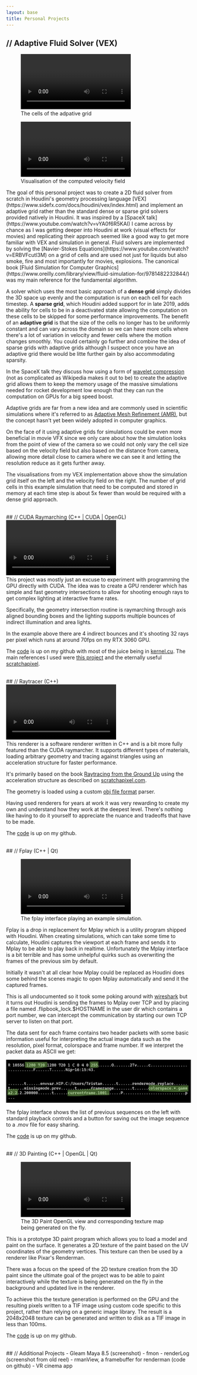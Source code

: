```yaml
---
layout: base
title: Personal Projects
---
```

## // Adaptive Fluid Solver (VEX)
<div class="video-container">
<figure>
<video loop autoplay>
    <source src="assets/fluidamr_grid.mp4" type="video/mp4">
</video>
<figcaption>The cells of the adpative grid</figcaption>
</figure>
<figure>
<video loop autoplay>
    <source src="assets/fluidamr_color.mp4" type="video/mp4">
</video>
<figcaption>Visualisation of the computed velocity field</figcaption>
</figure>
</div>
The goal of this personal project was to create a 2D fluid solver from scratch in Houdini's geometry processing language [VEX](https://www.sidefx.com/docs/houdini/vex/index.html) and implement an adaptive grid rather than the standard dense or sparse grid solvers provided natively in Houdini. It was inspired by a [SpaceX talk](https://www.youtube.com/watch?v=vYA0f6R5KAI) I came across by chance as I was getting deeper into Houdini at work (visual effects for movies) and replicating their approach seemed like a good way to get more familiar with VEX and simulation in general. Fluid solvers are implemented by solving the [Navier-Stokes Equations](https://www.youtube.com/watch?v=ERBVFcutl3M) on a grid of cells and are used not just for liquids but also smoke, fire and most importantly for movies, explosions. The canonical book [Fluid Simulation for Computer Graphics](https://www.oreilly.com/library/view/fluid-simulation-for/9781482232844/) was my main reference for the fundamental algorithm.

A solver which uses the most basic approach of a **dense grid** simply divides the 3D space up evenly and the computation is run on each cell for each timestep. A **sparse grid**, which Houdini added support for in late 2019, adds the ability for cells to be in a deactivated state allowing the computation on these cells to be skipped for some performance improvements. The benefit of an **adaptive grid** is that the size of the cells no longer has to be uniformly constant and can vary across the domain so we can have more cells where there's a lot of variation in velocity and fewer cells where the motion changes smoothly. You could certainly go further and combine the idea of sparse grids with adaptive grids although I suspect once you have an adaptive grid there would be litte further gain by also accommodating sparsity.

In the SpaceX talk they discuss how using a form of [wavelet compression](https://en.wikipedia.org/wiki/Wavelet_transform#Wavelet_compression) (not as complicated as Wikipedia makes it out to be) to create the adaptive grid allows them to keep the memory usage of the massive simulations needed for rocket development low enough that they can run the computation on GPUs for a big speed boost.

Adaptive grids are far from a new idea and are commonly used in scientific simulations where it's referred to as [Adaptive Mesh Refinement (AMR)](https://en.wikipedia.org/wiki/Adaptive_mesh_refinement), but the concept hasn't yet been widely adopted in computer graphics. 

On the face of it using adaptive grids for simulations could be even more beneficial in movie VFX since we only care about how the simulation looks from the point of view of the camera so we could not only vary the cell size based on the velocity field but also based on the distance from camera, allowing more detail close to camera where we can see it and letting the resolution reduce as it gets further away.

The visualisations from my VEX implementation above show the simulation grid itself on the left and the velocity field on the right. The number of grid cells in this example simulation that need to be computed and stored in memory at each time step is about 5x fewer than would be required with a dense grid approach.

<br>
## // CUDA Raymarching (C++ | CUDA | OpenGL)
<div class="video-container">
<video loop autoplay>
    <source src="assets/CUDA_raymarching.mp4" type="video/mp4">
</video>
</div>
This project was mostly just an excuse to experiment with programming the GPU directly with CUDA. The idea was to create a GPU renderer which has simple and fast geometry intersections to allow for shooting enough rays to get complex lighting at interactive frame rates. 

Specifically, the geometry intersection routine is raymarching through axis aligned bounding boxes and the lighting supports multiple bounces of indirect illumination and area lights.

In the example above there are 4 indirect bounces and it's shooting 32 rays per pixel which runs at around 70fps on my RTX 3060 GPU.

The [code](https://github.com/tristan-north/cubeworld) is up on my github with most of the juice being in [kernel.cu](https://github.com/tristan-north/cubeworld/blob/master/kernel.cu). The main references I used were [this project](https://github.com/straaljager/GPU-path-tracing-with-CUDA-tutorial-2) and the eternally useful [scratchapixel](https://scratchapixel.com/lessons/3d-basic-rendering/introduction-acceleration-structure/bounding-volume-hierarchy-BVH-part1.html).

<br>
## // Raytracer (C++)
<div class="video-container">
<video loop autoplay>
    <source src="assets/raytracer.mp4" type="video/mp4">
</video>
</div>
This renderer is a software renderer written in C++ and is a bit more fully featured than the CUDA raymarcher. It supports different types of materials, loading arbitrary geometry and tracing against triangles using an acceleration structure for faster performance.

It's primarily based on the book [Raytracing from the Ground Up](https://www.amazon.com/Ray-Tracing-Ground-Kevin-Suffern-ebook/dp/B00SC81178) using the acceleration structure as described on [scratchapixel.com](https://www.scratchapixel.com/lessons/3d-basic-rendering/introduction-acceleration-structure/grid.html).

The geometry is loaded using a custom [obj file format](https://en.wikipedia.org/wiki/Wavefront_.obj_file) parser.

Having used renderers for years at work it was very rewarding to create my own and understand how they work at the deepest level. There's nothing like having to do it yourself to appreciate the nuance and tradeoffs that have to be made.


The [code](https://github.com/tristan-north/raytracer) is up on my github.

<br>
## // Fplay (C++ | Qt)
<div class="video-container">
<figure>
<video loop autoplay>
    <source src="assets/fplay.mp4" type="video/mp4">
</video>
<figcaption>The fplay interface playing an example simulation.</figcaption>
</figure>
</div>

Fplay is a drop in replacement for Mplay which is a utility program shipped with Houdini. When creating simulations, which can take some time to calculate, Houdini captures the viewport at each frame and sends it to Mplay to be able to play back in realtime. Unfortunately the Mplay interface is a bit terrible and has some unhelpful quirks such as overwriting the frames of the previous sim by default.

Initially it wasn't at all clear how Mplay could be replaced as Houdini does some behind the scenes magic to open Mplay automatically and send it the captured frames.

This is all undocumented so it took some poking around with [wireshark](https://www.wireshark.org) but it turns out Houdini is sending the frames to Mplay over TCP and by placing a file named .flipbook_lock.$HOSTNAME in the user dir which contains a port number, we can intercept the communication by starting our own TCP server to listen on that port.

The data sent for each frame contains two header packets with some basic information useful for interpreting the actual image data such as the resolution, pixel format, colorspace and frame number. If we interpret the packet data as ASCII we get:

<div style="text-align: center;">
<img src="assets/fplay_tcpheader.png" alt="fplay TCP header">
</div>

The fplay interface shows the list of previous sequences on the left with standard playback controls and a button for saving out the image sequence to a .mov file for easy sharing.

The [code](https://github.com/tristan-north/fplay) is up on my github.

<br>
## // 3D Painting (C++ | OpenGL | Qt)
<div class="video-container">
<figure>
<video loop autoplay>
    <source src="assets/3dpaint.mp4" type="video/mp4">
</video>
<figcaption>The 3D Paint OpenGL view and corresponding texture map being generated on the fly.</figcaption>
</figure>
</div>

This is a prototype 3D paint program which allows you to load a model and paint on the surface. It generates a 2D texture of the paint based on the UV coordinates of the geometry vertices. This texture can then be used by a renderer like Pixar's Renderman.

There was a focus on the speed of the 2D texture creation from the 3D paint since the ultimate goal of the project was to be able to paint interactively while the texture is being generated on the fly in the background and updated live in the renderer.

To achieve this the texture generation is performed on the GPU and the resulting pixels written to a TIF image using custom code specific to this project, rather than relying on a generic image library. The result is a 2048x2048 texture can be generated and written to disk as a TIF image in less than 100ms.

The [code](https://github.com/tristan-north/looklab) is up on my github.

<br>
## // Additional Projects
 - Gleam Maya 8.5 (screenshot)
 - fmon
 - renderLog (screenshot from old reel)
 - rmanView, a framebuffer for renderman (code on github)
 - VR cinema app
